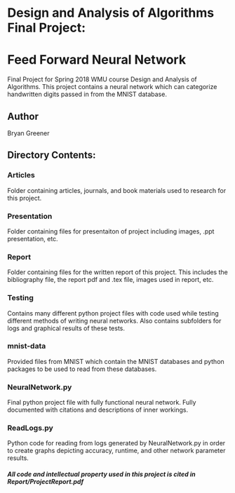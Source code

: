 # Design and Analysis of Algorithms Final Project:
# Feed Forward Neural Network
Final Project for Spring 2018 WMU course Design and Analysis of Algorithms. This project contains a neural network which can categorize handwritten digits passed in from the MNIST database.

## Author
Bryan Greener

## Directory Contents:
### Articles
Folder containing articles, journals, and book materials used to research for this project.

### Presentation
Folder containing files for presentaiton of project including images, .ppt presentation, etc.

### Report
Folder containing files for the written report of this project. This includes the bibliography file, the report pdf and .tex file, images used in report, etc.

### Testing
Contains many different python project files with code used while testing different methods of writing neural networks. Also contains subfolders for logs and graphical results of these tests.

### mnist-data
Provided files from MNIST which contain the MNIST databases and python packages to be used to read from these databases.

### NeuralNetwork.py
Final python project file with fully functional neural network. Fully documented with citations and descriptions of inner workings.

### ReadLogs.py
Python code for reading from logs generated by NeuralNetwork.py in order to create graphs depicting accuracy, runtime, and other network parameter results.


##### All code and intellectual property used in this project is cited in Report/ProjectReport.pdf

